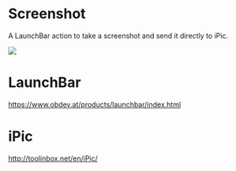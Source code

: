 # Screenshot
A LaunchBar action to take a screenshot and send it directly to iPic.

![](./lb_screenshot-quickpeek.gif)

# LaunchBar
https://www.obdev.at/products/launchbar/index.html

# iPic
http://toolinbox.net/en/iPic/
